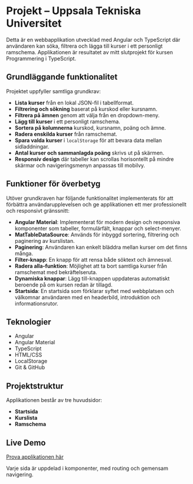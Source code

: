 # Projekt – Uppsala Tekniska Universitet

Detta är en webbapplikation utvecklad med Angular och TypeScript där användaren kan söka, filtrera och lägga till kurser i ett personligt ramschema. Applikationen är resultatet av mitt slutprojekt för kursen Programmering i TypeScript.

## Grundläggande funktionalitet

Projektet uppfyller samtliga grundkrav:

- **Lista kurser** från en lokal JSON-fil i tabellformat.
- **Filtrering och sökning** baserat på kurskod eller kursnamn.
- **Filtrera på ämnen** genom att välja från en dropdown-meny.
- **Lägg till kurser** i ett personligt ramschema.
- **Sortera på kolumnerna** kurskod, kursnamn, poäng och ämne.
- **Radera enskilda kurser** från ramschemat.
- **Spara valda kurser** i `localStorage` för att bevara data mellan sidladdningar.
- **Antal kurser och sammanlagda poäng** skrivs ut på skärmen.
- **Responsiv design** där tabeller kan scrollas horisontellt på mindre skärmar och navigeringsmenyn anpassas till mobilvy.

## Funktioner för överbetyg

Utöver grundkraven har följande funktionalitet implementerats för att förbättra användarupplevelsen och ge applikationen ett mer professionellt och responsivt gränssnitt:

- **Angular Material**: Implementerat för modern design och responsiva komponenter som tabeller, formulärfält, knappar och select-menyer.
- **MatTableDataSource**: Används för inbyggd sortering, filtrering och paginering av kurslistan.
- **Paginering**: Användaren kan enkelt bläddra mellan kurser om det finns många.
- **Filter-knapp**: En knapp för att rensa både söktext och ämnesval.
- **Radera alla-funktion**: Möjlighet att ta bort samtliga kurser från ramschemat med bekräftelseruta.
- **Dynamiska knappar**: Lägg till-knappen uppdateras automatiskt beroende på om kursen redan är tillagd.
- **Startsida**: En startsida som förklarar syftet med webbplatsen och välkomnar användaren med en headerbild, introduktion och informationsrutor.

## Teknologier

- Angular
- Angular Material
- TypeScript
- HTML/CSS
- LocalStorage
- Git & GitHub

## Projektstruktur

Applikationen består av tre huvudsidor:
- **Startsida**
- **Kurslista**
- **Ramschema**

## Live Demo
[Prova applikationen här](https://dt208g-project-frja2400.netlify.app/home)

Varje sida är uppdelad i komponenter, med routing och gemensam navigering.
